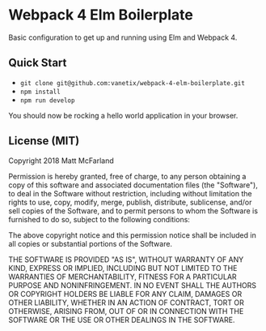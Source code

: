 # Webpack 4 Elm Boilerplate

Basic configuration to get up and running using Elm and Webpack 4.

## Quick Start

- `git clone git@github.com:vanetix/webpack-4-elm-boilerplate.git`
- `npm install`
- `npm run develop`

You should now be rocking a hello world application in your browser.

## License (MIT)

Copyright 2018 Matt McFarland

Permission is hereby granted, free of charge, to any person obtaining a copy of this software and associated documentation files (the "Software"), to deal in the Software without restriction, including without limitation the rights to use, copy, modify, merge, publish, distribute, sublicense, and/or sell copies of the Software, and to permit persons to whom the Software is furnished to do so, subject to the following conditions:

The above copyright notice and this permission notice shall be included in all copies or substantial portions of the Software.

THE SOFTWARE IS PROVIDED "AS IS", WITHOUT WARRANTY OF ANY KIND, EXPRESS OR IMPLIED, INCLUDING BUT NOT LIMITED TO THE WARRANTIES OF MERCHANTABILITY, FITNESS FOR A PARTICULAR PURPOSE AND NONINFRINGEMENT. IN NO EVENT SHALL THE AUTHORS OR COPYRIGHT HOLDERS BE LIABLE FOR ANY CLAIM, DAMAGES OR OTHER LIABILITY, WHETHER IN AN ACTION OF CONTRACT, TORT OR OTHERWISE, ARISING FROM, OUT OF OR IN CONNECTION WITH THE SOFTWARE OR THE USE OR OTHER DEALINGS IN THE SOFTWARE.
